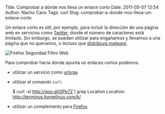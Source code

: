 Title: Comprobar a dónde nos lleva un enlace corto
Date: 2011-05-07 12:54
Author: Nacho Cano
Tags: curl
Slug: comprobar-a-donde-nos-lleva-un-enlace-corto

Un enlace corto es útil, por ejemplo, para incluir la dirección de una
página web en servicios como [Twitter][], donde el número de caracteres
está limitado. Sin embargo, se pueden utilizar para engañarnos y
llevarnos a una página que no queramos, o incluso que [distribuya
_malware_][distribuya malware].

![Firefox Seguridad Filtro Web](/images/firefox_seguridad_filtro_web.jpg)

Para comprobar hacia dónde apunta un enlaces cortos podemos:

-   utilizar un servicio como [urlxray][]
-   utilizar el comando `curl`:

    $ curl -sI http://goo.gl/GPb7Z | grep Location
    Location: http://terminus.homelinux.com/k/

-   utilizar un complemento para [Firefox][]

  [Twitter]: {filename}/hack/robando-la-identidad-del-vecino.md
    "robando la identidad del vecino"
  [distribuya malware]: http://www.worsttech.com/hack/hacker-attack/malware-spreading-via-shortened-urls-1102581.html
    "distribuya malware"
  [urlxray]: http://urlxray.com/
    "urlxray"
  [Firefox]: http://addons.mozilla.org/en-US/firefox/search/?q=short+url+expand
    "Firefox"
